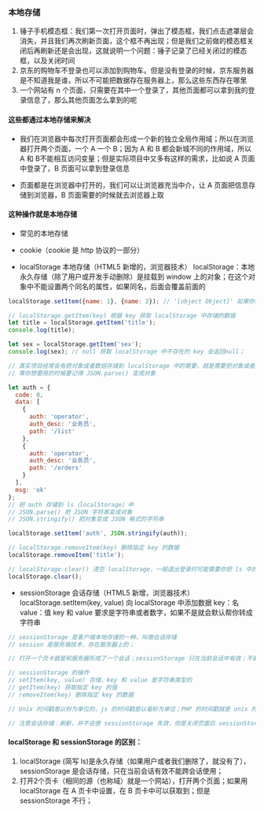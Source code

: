 ### 本地存储

1. 锤子手机模态框：我们第一次打开页面时，弹出了模态框，我们点击遮罩层会消失，并且我们再次刷新页面，这个框不再出现；但是我们之前做的模态框关闭后再刷新还是会出现，这就说明一个问题：锤子记录了已经关闭过的模态框，以及关闭时间
2. 京东的购物车不登录也可以添加到购物车。但是没有登录的时候，京东服务器是不知道我是谁，所以不可能把数据存在服务器上，那么这些东西存在哪里
3. 一个网站有 n 个页面，只需要在其中一个登录了，其他页面都可以拿到我的登录信息了，那么其他页面怎么拿到的呢

#### 这些都通过本地存储来解决

+ 我们在浏览器中每次打开页面都会形成一个新的独立全局作用域；所以在浏览器打开两个页面，一个 A 一个 B；因为 A 和 B 都会新城不同的作用域，所以 A 和 B不能相互访问变量；但是实际项目中又多有这样的需求，比如说 A 页面中登录了，B 页面可以拿到登录信息

- 页面都是在浏览器中打开的，我们可以让浏览器充当中介，让 A 页面把信息存储到浏览器，B 页面需要的时候就去浏览器上取

#### 这种操作就是本地存储

+ 常见的本地存储

- cookie（cookie 是 http 协议的一部分）

- localStorage 本地存储（HTML5 新增的，浏览器技术）
localStorage：本地永久存储（除了用户或开发手动删除）是挂载到 window 上的对象；在这个对象中不能设置两个同名的属性，如果同名，后面会覆盖前面的

```javascript
localStorage.setItem({name: 1}, {name: 2}); // '[object Object]' 如果你存的 key 和 value 不是字符串类型的，它会把他们转成字符串，调用toString() 方法，对象toString() -> '[object Object]';

// localStorage.getItem(key) 根据 key 获取 localStorage 中存储的数据
let title = localStorage.getItem('title');
console.log(title);

let sex = localStorage.getItem('sex');
console.log(sex); // null 获取 localStorage 中不存在的 key 会返回null；

// 真实项目经常会有把对象或者数组存储到 localStorage 中的需要，就是需要把对象或者数组变成 JSON 格式的字符串再存；
// 等你想要用的时候要记得 JSON.parse() 变成对象

let auth = {
  code: 0,
  data: [
    {
      auth: 'operator',
      auth_desc: '业务员',
      path: '/list'
    },
    {
      auth: 'operator',
      auth_desc: '业务员',
      path: '/orders'
    }
  ],
  msg: 'ok'
};
// 把 auth 存储到 ls（localStorage）中
// JSON.parse() 把 JSON 字符串变成对象
// JSON.stringify() 把对象变成 JSON 格式的字符串

localStorage.setItem('auth', JSON.stringify(auth));

// localStorage.removeItem(key) 删除指定 key 的数据
localStorage.removeItem('title');

// localStorage.clear() 清空 localStorage，一般退出登录时可能需要你把 ls 中的东西都删了
localStorage.clear();
```

- sessionStorage 会话存储（HTML5 新增，浏览器技术）
localStorage.setItem(key, value) 向 localStorage 中添加数据
key：名
value：值
key 和 value 要求是字符串或者数字，如果不是就会默认帮你转成字符串

```javascript
// sessionStorage 是客户端本地存储的一种，叫做会话存储
// session 是服务端技术，存在服务器上的；

// 打开一个页卡就是和服务器形成了一个会话；sessionStorage 只在当前会话中有效；不能在其他会话中使用另外会话中的数据；

// sessionStorage 的操作
// setItem(key, value) 存储，key 和 value 是字符串类型的
// getItem(key) 获取指定 key 的值
// removeItem(key) 删除指定 key 的数据

// Unix 时间戳是以秒为单位的，js 的时间戳是以毫秒为单位；PHP 的时间戳就是 unix 时间戳；如果服务端让你传给它时间戳，要问一下是毫秒还是秒。如果服务端要秒，要用 js 时间戳除以 1000；如果服务端返回给你的是时间戳，如果是 unix 时间戳，需要乘以 1000 转换 js 时间戳；【 unix 时间戳比 js 少三位，一看比较短就是 unix 的】；

// 注意会话存储：刷新，并不会使 sessionStorage 失效，但是关闭页面后 sessionStorage 中的数据就没有了；

```
#### localStorage 和 sessionStorage 的区别：
1. localStorage (简写 ls)是永久存储（如果用户或者我们删除了，就没有了），sessionStorage 是会话存储，只在当前会话有效不能跨会话使用；
2. 打开2个页卡（相同的源（也称域）就是一个网站），打开两个页面；如果用 localStorage 在 A 页卡中设置，在 B 页卡中可以获取到；但是 sessionStorage 不行；